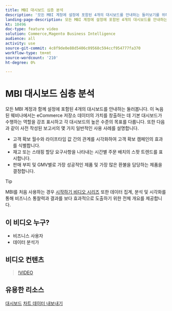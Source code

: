 ```yaml
---
title: MBI 대시보드 심층 분석
description: '모든 MBI 계정에 설정에 포함된 4개의 대시보드를 안내하는 둘러보기를 위해 이 웨비나를 시청하십시오. '
landing-page-description: 모든 MBI 계정에 설정에 포함된 4개의 대시보드를 안내하는 둘러보기를 위해 이 기록된 웨비나를 시청하십시오.
kt: 10496
doc-type: feature video
solution: Commerce,Magento Business Intelligence
audience: all
activity: use
source-git-commit: 4c8f9de0e88d5406c09568c594ccf954777fa370
workflow-type: tm+mt
source-wordcount: '210'
ht-degree: 0%

---
```


# MBI 대시보드 심층 분석

모든 MBI 계정과 함께 설정에 포함된 4개의 대시보드를 안내하는 둘러봅니다. 이 녹음된 웨비나에서는 eCommerce 저장소 데이터의 가치를 창출하는 데 기본 대시보드가 수행하는 역할을 강조 표시하고 각 대시보드의 높은 수준의 목표를 다룹니다. 또한 다음과 같이 사전 작성된 보고서의 몇 가지 일반적인 사용 사례를 설명합니다.

- 고객 확보 월수와 라이프타임 값 간의 관계를 시각화하여 고객 확보 캠페인의 효과를 식별합니다.
- 재고 또는 스태핑 할당 요구사항을 나타내는 시간별 주문 배치의 스팟 트렌드를 표시합니다.
- 판매 부피 및 GMV별로 가장 성공적인 제품 및 가장 많은 환불을 담당하는 제품을 결정합니다.

>[!TIP]
>
>MBI를 처음 사용하는 경우 [시작하기 비디오 시리즈](./../1-overview.md) 또한 데이터 집계, 분석 및 시각화를 통해 비즈니스 통찰력과 결과를 보다 효과적으로 도출하기 위한 전체 개요를 제공합니다.

## 이 비디오 누구?

- 비즈니스 사용자
- 데이터 분석가

## 비디오 컨텐츠

>[!VIDEO](https://video.tv.adobe.com/v/343498?quality=12&learn=on)

## 유용한 리소스

[대시보드](https://docs.magento.com/mbi/data-user/dashboards/ess-dashboards.html)
[차트 데이터 내보내기](https://docs.magento.com/mbi/data-user/export-data/exp-chart-dash.html)
